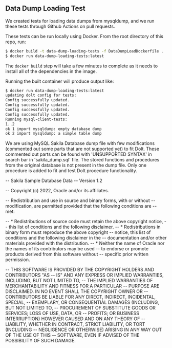 ## Data Dump Loading Test
We created tests for loading data dumps from mysqldump, and we run these tests through Github Actions
on pull requests.

These tests can be run locally using Docker. From the root directory of this repo, run:
```bash
$ docker build -t data-dump-loading-tests -f DataDumpLoadDockerfile .
$ docker run data-dump-loading-tests:latest
```

The `docker build` step will take a few minutes to complete as it needs to install all of the
dependencies in the image.

Running the built container will produce output like:
```bash
$ docker run data-dump-loading-tests:latest
updating dolt config for tests:
Config successfully updated.
Config successfully updated.
Config successfully updated.
Config successfully updated.
Running mysql-client-tests:
1..2
ok 1 import mysqldump: empty database dump
ok 2 import mysqldump: a simple table dump
```

We are using MySQL Sakila Database dump file with few modifications (commented out some parts that are not supported yet) to fit Dolt.
These commented out parts can be found with 'UNSUPPORTED SYNTAX' in search bar in 'sakila_dump.sql' file. The stored functions and
procedures from the original database is not present in the dump file. Only one procedure is added to fit and test Dolt procedure 
functionality.

-- Sakila Sample Database Data
-- Version 1.2


-- Copyright (c) 2022, Oracle and/or its affiliates.

-- Redistribution and use in source and binary forms, with or without
-- modification, are permitted provided that the following conditions are
-- met:

-- * Redistributions of source code must retain the above copyright notice,
--   this list of conditions and the following disclaimer.
-- * Redistributions in binary form must reproduce the above copyright
--   notice, this list of conditions and the following disclaimer in the
--   documentation and/or other materials provided with the distribution.
-- * Neither the name of Oracle nor the names of its contributors may be used
--   to endorse or promote products derived from this software without
--   specific prior written permission.

-- THIS SOFTWARE IS PROVIDED BY THE COPYRIGHT HOLDERS AND CONTRIBUTORS "AS
-- IS" AND ANY EXPRESS OR IMPLIED WARRANTIES, INCLUDING, BUT NOT LIMITED TO,
-- THE IMPLIED WARRANTIES OF MERCHANTABILITY AND FITNESS FOR A PARTICULAR
-- PURPOSE ARE DISCLAIMED. IN NO EVENT SHALL THE COPYRIGHT OWNER OR
-- CONTRIBUTORS BE LIABLE FOR ANY DIRECT, INDIRECT, INCIDENTAL, SPECIAL,
-- EXEMPLARY, OR CONSEQUENTIAL DAMAGES (INCLUDING, BUT NOT LIMITED TO,
-- PROCUREMENT OF SUBSTITUTE GOODS OR SERVICES; LOSS OF USE, DATA, OR
-- PROFITS; OR BUSINESS INTERRUPTION) HOWEVER CAUSED AND ON ANY THEORY OF
-- LIABILITY, WHETHER IN CONTRACT, STRICT LIABILITY, OR TORT (INCLUDING
-- NEGLIGENCE OR OTHERWISE) ARISING IN ANY WAY OUT OF THE USE OF THIS
-- SOFTWARE, EVEN IF ADVISED OF THE POSSIBILITY OF SUCH DAMAGE.
